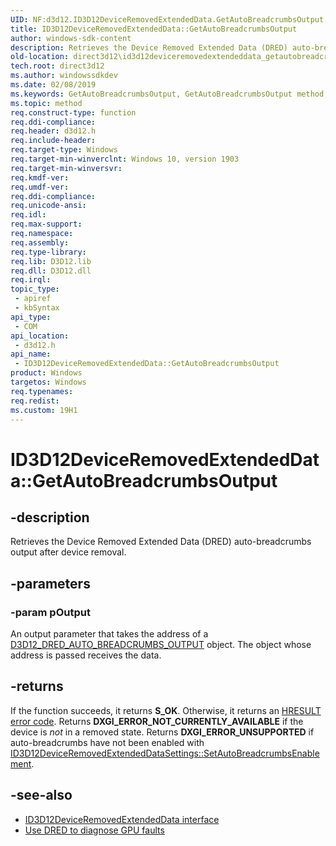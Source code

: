 ```yaml
---
UID: NF:d3d12.ID3D12DeviceRemovedExtendedData.GetAutoBreadcrumbsOutput
title: ID3D12DeviceRemovedExtendedData::GetAutoBreadcrumbsOutput
author: windows-sdk-content
description: Retrieves the Device Removed Extended Data (DRED) auto-breadcrumbs output after device removal.
old-location: direct3d12\id3d12deviceremovedextendeddata_getautobreadcrumbsoutput.htm
tech.root: direct3d12
ms.author: windowssdkdev
ms.date: 02/08/2019
ms.keywords: GetAutoBreadcrumbsOutput, GetAutoBreadcrumbsOutput method, ID3D12DeviceRemovedExtendedData, ID3D12DeviceRemovedExtendedData interface, ID3D12DeviceRemovedExtendedData.GetAutoBreadcrumbsOutput, ID3D12DeviceRemovedExtendedData::GetAutoBreadcrumbsOutput, d3d12/ID3D12DeviceRemovedExtendedData::GetAutoBreadcrumbsOutput, direct3d12.id3d12deviceremovedextendeddata_getautobreadcrumbsoutput
ms.topic: method
req.construct-type: function
req.ddi-compliance: 
req.header: d3d12.h
req.include-header: 
req.target-type: Windows
req.target-min-winverclnt: Windows 10, version 1903
req.target-min-winversvr: 
req.kmdf-ver: 
req.umdf-ver: 
req.ddi-compliance: 
req.unicode-ansi: 
req.idl: 
req.max-support: 
req.namespace: 
req.assembly: 
req.type-library: 
req.lib: D3D12.lib
req.dll: D3D12.dll
req.irql: 
topic_type:
 - apiref
 - kbSyntax
api_type:
 - COM
api_location:
 - d3d12.h
api_name:
 - ID3D12DeviceRemovedExtendedData::GetAutoBreadcrumbsOutput
product: Windows
targetos: Windows
req.typenames: 
req.redist: 
ms.custom: 19H1
---
```


# ID3D12DeviceRemovedExtendedData::GetAutoBreadcrumbsOutput

## -description

Retrieves the Device Removed Extended Data (DRED) auto-breadcrumbs output after device removal.

## -parameters

### -param pOutput

An output parameter that takes the address of a [D3D12_DRED_AUTO_BREADCRUMBS_OUTPUT](ns-d3d12-d3d12_dred_auto_breadcrumbs_output.md) object. The object whose address is passed receives the data.

## -returns

If the function succeeds, it returns **S_OK**. Otherwise, it returns an [HRESULT](/windows/desktop/com/structure-of-com-error-codes) [error code](/windows/desktop/com/com-error-codes-10). Returns **DXGI_ERROR_NOT_CURRENTLY_AVAILABLE** if the device is *not* in a removed state. Returns **DXGI_ERROR_UNSUPPORTED** if auto-breadcrumbs have not been enabled with [ID3D12DeviceRemovedExtendedDataSettings::SetAutoBreadcrumbsEnablement](nf-d3d12-id3d12deviceremovedextendeddatasettings-setautobreadcrumbsenablement.md).

## -see-also

* [ID3D12DeviceRemovedExtendedData interface](nn-d3d12-id3d12deviceremovedextendeddata.md)
* [Use DRED to diagnose GPU faults](/windows/desktop/direct3d12/use-dred)
